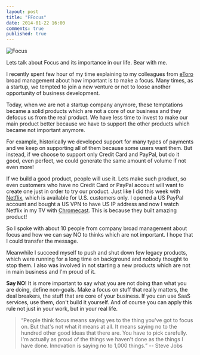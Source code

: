 ```yaml
---
layout: post
title: "FFocus"
date: 2014-01-22 16:00
comments: true
published: true
---
```


![Focus](/images/focus.jpg)

Lets talk about Focus and its importance in our life. Bear with me.

I recently spent few hour of my time explaining to my colleagues from [eToro](http://www.etoro.com/) broad management about how important is to make a focus. Many times, as a startup, we tempted to join a new venture or not to loose another opportunity of business development.

Today, when we are not a startup company anymore, these temptations became a solid products which are not a core of our business and they defocus us from the real product. We have less time to invest to make our main product better because we have to support the other products which became not important anymore.

For example, historically we developed support for many types of payments and we keep on supporting all of them because some users want them. But instead, if we choose to support only Credit Card and PayPal, but do it good, even perfect, we could generate the same amount of volume if not even more!

If we build a good product, people will use it. Lets make such product, so even customers who have no Credit Card or PayPal account will want to create one just in order to try our product. Just like I did this week with [Netflix](netflix.com), which is available for U.S. customers only. I opened a US PayPal account and bought a US VPN to have US IP address and now I watch Netflix in my TV with [Chromecast](http://www.google.com/intl/en/chrome/devices/chromecast/). This is because they built amazing product! 

So I spoke with about 10 people from company broad management about focus and how we can say NO to thinks which are not important. I hope that I could transfer the message.

Meanwhile I succeed myself to push and shut down few legacy products,  which were running for a long time on background and nobody thought to stop them. I also was involved in not starting a new products which are not in main business and I'm proud of it.

**Say NO**! It is more important to say what you are not doing than what you are doing, define non-goals. Make a focus on stuff that really matters, the deal breakers, the stuff that are core of your business. If you can use SaaS services, use them, don't build it yourself. And of course you can apply this rule not just in your work, but in your real life.

> “People think focus means saying yes to the thing you've got to focus on. But that's not what it means at all. It means saying no to the hundred other good ideas that there are. You have to pick carefully. I'm actually as proud of the things we haven't done as the things I have done. Innovation is saying no to 1,000 things.” -- Steve Jobs